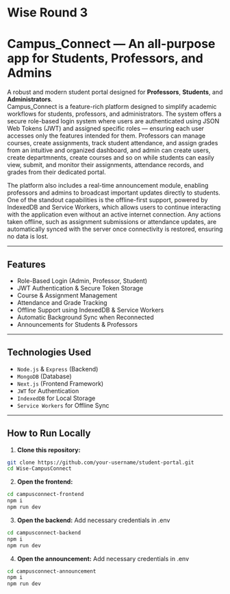 # Wise Round 3
# Campus_Connect — An all-purpose app for Students, Professors, and Admins 

A robust and modern student portal designed for **Professors**, **Students**, and **Administrators**.  
Campus_Connect is a feature-rich platform designed to simplify academic workflows for students, professors, and administrators. The system offers a secure role-based login system where users are authenticated using JSON Web Tokens (JWT) and assigned specific roles — ensuring each user accesses only the features intended for them. Professors can manage courses, create assignments, track student attendance, and assign grades from an intuitive and organized dashboard, and admin can create users, create departmnents, create courses and so on while students can easily view, submit, and monitor their assignments, attendance records, and grades from their dedicated portal.

The platform also includes a real-time announcement module, enabling professors and admins to broadcast important updates directly to students. One of the standout capabilities is the offline-first support, powered by IndexedDB and Service Workers, which allows users to continue interacting with the application even without an active internet connection. Any actions taken offline, such as assignment submissions or attendance updates, are automatically synced with the server once connectivity is restored, ensuring no data is lost.


---

##  Features

-  Role-Based Login (Admin, Professor, Student)
-  JWT Authentication & Secure Token Storage
-  Course & Assignment Management
-  Attendance and Grade Tracking
-  Offline Support using IndexedDB & Service Workers
-  Automatic Background Sync when Reconnected
-  Announcements for Students & Professors

---

##  Technologies Used

- `Node.js` & `Express` (Backend)
- `MongoDB` (Database)
- `Next.js` (Frontend Framework)
- `JWT` for Authentication
- `IndexedDB` for Local Storage
- `Service Workers` for Offline Sync

---

##  How to Run Locally

1. **Clone this repository:**
```bash
git clone https://github.com/your-username/student-portal.git
cd Wise-CampusConnect
```
2. **Open the frontend:**
```bash
cd campusconnect-frontend
npm i
npm run dev
```
3. **Open the backend:**
   Add necessary credentials in .env
```bash
cd campusconnect-backend
npm i
npm run dev
```
4. **Open the announcement:**
   Add necessary credentials in .env
```bash
cd campusconnect-announcement
npm i
npm run dev
```
